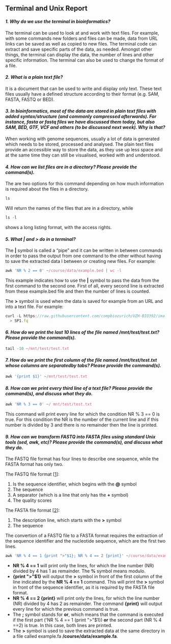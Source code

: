 ## Terminal and Unix Report

#### *1. Why do we use the terminal in bioinformatics?*

The terminal can be used to look at and work with text files. For example, with some commands new folders and files can be made, data from URL links can be saved as well as copied to new files. The terminal code can extract and save specific parts of the data, as needed. Amongst other things, the terminal can display the data, the number of lines and other specific information. The terminal can also be used to change the format of a file.

#### *2. What is a plain text file?*

It is a document that can be used to write and display only text. These text files usually have a defined structure according to their format (e.g. SAM, FASTA, FASTQ or BED).


#### *3. In bioinformatics, most of the data are stored in plain text files with added syntax/structure (and commonly compressed afterwards). For instance, fasta or fastq files we have discussed them today, but also SAM, BED, GTF, VCF and others (to be discussed next week). Why is that?*

When working with genome sequences, usually a lot of data is generated which needs to be stored, processed and analysed. The plain text files provide an accessible way to store the data, as they use up less space and at the same time they can still be visualised, worked with and understood.

#### *4. How can we list files are in a directory? Please provide the command(s).*

The are two options for this command depending on how much information is required about the files in a directory. 
```javascript
ls 
```
Will return the names of the files that are in a directory, while
```javascript
ls -l
```
shows a long listing format, with the access rights.

#### *5. What | and > do in a terminal?*

The **|** symbol is called a “pipe” and it can be written in between commands in order to pass the output from one command to the other without having to save the extracted data I between or creating new files.
For example:
```javascript
awk 'NR % 2 == 0' ~/course/data/example.bed | wc -l
```
This example indicates how to use the **|** symbol to pass the data from the first command to the second one. First of all, every second line is extracted from these example.bed file and then the number of lines is counted.

The **>** symbol is used when the data is saved for example from an URL and into a text file. 
For example:
```javascript
curl -L https://raw.githubusercontent.com/compbiozurich/UZH-BIO392/imallona/course-material/2020/imallona/examples/SP1.fq  
  > SP1.fq
```

#### *6. How do we print the last 10 lines of the file named /mnt/test/test.txt? Please provide the command(s).*

```javascript
tail -10 ~/mnt/test/test.txt
```


#### *7. How do we print the first column of the file named /mnt/test/test.txt whose columns are separatedby tabs? Please provide the command(s).*

```javascript
awk '{print $1}' ~/mnt/test/test.txt 
```

#### *8. How can we print every third line of a text file? Please provide the command(s), and discuss what they do.*
```javascript
awk 'NR % 3 == 0' ~/ mnt/test/test.txt 
```
This command will print every line for which the condition NR % 3 == 0 is true. For this condition the NR is the number of the current line and if this number is divided by 3 and there is no remainder then the line is printed.

#### *9. How can we transform FASTQ into FASTA files using standard Unix tools (sed, awk, etc)? Please provide the command(s), and discuss what they do.*

The FASTQ file format has four lines to describe one sequence, while the FASTA format has only two. 

The FASTQ file format [[1]]:
  1. Is the sequence identifier, which begins with the **@** symbol
  2. The sequence
  3. A separator (which is a line that only has the **+** symbol)
  4. The quality scores 

The FASTA file format [[2]]: 
  1. The description line, which starts with the **>** symbol
  2. The sequence 

The convertion of a FASTQ file to a FASTA format requires the extraction of the sequence identifier and the nucleotide sequence, which are the first two lines.

```javascript
awk 'NR % 4 == 1 {print ">"$1}; NR % 4 == 2 {print}' ~/course/data/example.fq > ~/course/data/example.fa
```
 * **NR % 4 == 1** will print only the lines, for which the line number (NR) divided by 4 has 1 as remainder. The **%** symbol means modulo.
 * **{print ">"$1}** will output the **>** symbol in front of the first column of the line indicated by the **NR % 4 == 1** command. This will print the **>** symbol in front of the sequence identifier, as it is required by the FASTA file format. 
 * **NR % 4 == 2 {print}** will print only the lines, for which the line number (NR) divided by 4 has 2 as remainder. The command **{print}** will output every line for which the previous command is true.
 * The **;** symbol stands for **or**, which means that the command is executed if the first part ('NR % 4 == 1 {print ">"$1}) **or** the second part (NR % 4 ==2) is true. In this case, both lines are printed.
 * The **>** symbol is used to save the extracted data at the same directory in a file called example.fa **/course/data/example.fa**.


[1]: https://support.illumina.com/bulletins/2016/04/fastq-files-explained.html
[2]: https://zhanglab.ccmb.med.umich.edu/FASTA/
